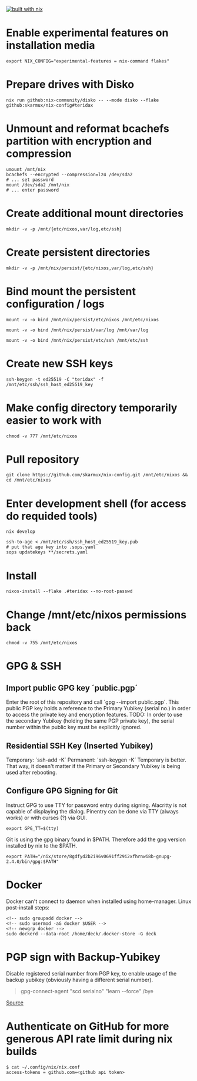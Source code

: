 [![built with nix](https://builtwithnix.org/badge.svg)](https://builtwithnix.org)

# Enable experimental features on installation media
```
export NIX_CONFIG="experimental-features = nix-command flakes"
```

# Prepare drives with Disko
```
nix run github:nix-community/disko -- --mode disko --flake github:skarmux/nix-config#teridax 
```

# Unmount and reformat bcachefs partition with encryption and compression
```
umount /mnt/nix
bcachefs --encrypted --compression=lz4 /dev/sda2
# ... set password
mount /dev/sda2 /mnt/nix
# ... enter password
```

# Create additional mount directories
```
mkdir -v -p /mnt/{etc/nixos,var/log,etc/ssh}
```
# Create persistent directories
```
mkdir -v -p /mnt/nix/persist/{etc/nixos,var/log,etc/ssh}
```

# Bind mount the persistent configuration / logs
```
mount -v -o bind /mnt/nix/persist/etc/nixos /mnt/etc/nixos
```
```
mount -v -o bind /mnt/nix/persist/var/log /mnt/var/log
```
```
mount -v -o bind /mnt/nix/persist/etc/ssh /mnt/etc/ssh
```

# Create new SSH keys
```
ssh-keygen -t ed25519 -C "teridax" -f /mnt/etc/ssh/ssh_host_ed25519_key
```

# Make config directory temporarily easier to work with
```
chmod -v 777 /mnt/etc/nixos
```

# Pull repository
```
git clone https://github.com/skarmux/nix-config.git /mnt/etc/nixos && cd /mnt/etc/nixos
```

# Enter development shell (for access do requided tools)
```
nix develop

ssh-to-age < /mnt/etc/ssh/ssh_host_ed25519_key.pub
# put that age key into .sops.yaml
sops updatekeys **/secrets.yaml
```

# Install
```
nixos-install --flake .#teridax --no-root-passwd
```
# Change /mnt/etc/nixos permissions back
```
chmod -v 755 /mnt/etc/nixos
```

# GPG & SSH
## Import public GPG key ´public.pgp´
Enter the root of this repository and call ´gpg --import public.pgp´.
This public PGP key holds a reference to the Primary Yubikey (serial no.) in order to access the private key and encryption features.
TODO: In order to use the secondary Yubikey (holding the same PGP private key), the serial number within the public key must be explicitly ignored.
## Residential SSH Key (Inserted Yubikey)
Temporary: ´ssh-add -K´
Permanent: ´ssh-keygen -K´
Temporary is better. That way, it doesn't matter if the Primary or Secondary Yubikey is being used after rebooting.

## Configure GPG Signing for Git
Instruct GPG to use TTY for password entry during signing. Alacritty is not capable of displaying the dialog.
Pinentry can be done via TTY (always works) or with curses (?) via GUI.
```
export GPG_TT=$(tty)
```

Git is using the gpg binary found in $PATH. Therefore add the gpg version installed by nix to the $PATH.
```
export PATH="/nix/store/8gdfyd2b2i96v0691ff29i2xfhrnwi8b-gnupg-2.4.0/bin/gpg:$PATH"
```

# Docker
Docker can't connect to daemon when installed using home-manager. Linux post-install steps:
```
<!-- sudo groupadd docker -->
<!-- sudo usermod -aG docker $USER -->
<!-- newgrp docker -->
sudo dockerd --data-root /home/deck/.docker-store -G deck
```

# PGP sign with Backup-Yubikey
Disable registered serial number from PGP key, to enable usage of the backup yubikey (obviously having a different serial number).
>gpg-connect-agent "scd serialno" "learn --force" /bye

[Source](https://security.stackexchange.com/questions/181551/create-backup-yubikey-with-identical-pgp-keys)

# Authenticate on GitHub for more generous API rate limit during nix builds
```
$ cat ~/.config/nix/nix.conf
access-tokens = github.com=<github api token>
```
